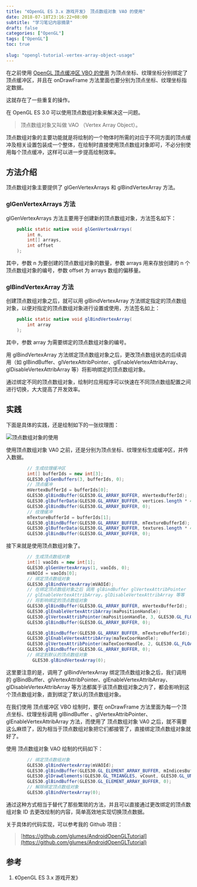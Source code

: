 ```yaml
---
title: "《OpenGL ES 3.x 游戏开发》 顶点数组对象 VAO 的使用"
date: 2018-07-18T23:16:22+08:00
subtitle: "学习笔记内容摘录"
draft: false
categories: ["OpenGL"]
tags: ["OpenGL"]
toc: true
 
slug: "opengl-tutorial-vertex-array-object-usage"
---
```



在之前使用 [OpenGL 顶点缓冲区 VBO 的使用](https://glumes.com/post/opengl/opengl-tutorial-vertex-buffer-object-usage/) 为顶点坐标、纹理坐标分别绑定了顶点缓冲区，并且在 onDrawFrame 方法里面也要分别为顶点坐标、纹理坐标指定数据。

这就存在了一些重复的操作。

在 OpenGL ES 3.0 可以使用顶点数组对象来解决这一问题。

<!--more-->

> 顶点数组对象又叫做 VAO （Vertex Array Object）。


顶点数组对象的主要功能就是将绘制的一个物体时所需的对应于不同方面的顶点缓冲及相关设置包装成一个整体，在绘制时直接使用顶点数组对象即可，不必分别使用每个顶点缓冲，这样可以进一步提高绘制效率。

## 方法介绍

顶点数组对象主要提供了 glGenVertexArrays 和 glBindVertexArray 方法。

### glGenVertexArrays 方法

glGenVertexArrays 方法主要用于创建新的顶点数组对象，方法签名如下：

```java
    public static native void glGenVertexArrays(
        int n,
        int[] arrays,
        int offset
    );
```

其中，参数 n 为要创建的顶点数组对象的数量，参数 arrays 用来存放创建的 n 个顶点数组对象的编号，参数 offset 为 arrays 数组的偏移量。


### glBindVertexArray 方法

创建顶点数组对象之后，就可以用 glBindVertexArray 方法绑定指定的顶点数组对象，以便对指定的顶点数组对象进行设置或使用，方法签名如上：

```java
    public static native void glBindVertexArray(
        int array
    );
```

其中，参数 array 为需要绑定的顶点数组对象的编号。

用 glBindVertexArray 方法绑定顶点数组对象之后，更改顶点数组状态的后续调用（如 glBindBuffer、glVertexAttribPointer、glEnableVertexAttribArray、glDisableVertexAttribArray 等）将影响绑定的顶点数组对象。

通过绑定不同的顶点数组对象，绘制时应用程序可以快速在不同顶点数组配置之间进行切换，大大提高了开发效率。


## 实践

下面是具体的实践，还是绘制如下的一张纹理图：


![顶点数组对象的使用](https://image.glumes.com/images/2019/04/27/WechatIMG37.jpg)

使用顶点数组对象 VA0 之前，还是分别为顶点坐标、纹理坐标生成缓冲区，并传入数据。

```java
		// 生成纹理缓冲区
        int[] bufferIds = new int[3];
        GLES30.glGenBuffers(3, bufferIds, 0);
        // 顶点缓冲
        mVertexBufferId = bufferIds[0];
        GLES30.glBindBuffer(GLES30.GL_ARRAY_BUFFER, mVertexBufferId);
        GLES30.glBufferData(GLES30.GL_ARRAY_BUFFER, vertices.length * 4, mVertexBuffer, GLES30.GL_STATIC_DRAW);
        GLES30.glBindBuffer(GLES30.GL_ARRAY_BUFFER, 0);
        // 纹理缓冲
        mTextureBufferId = bufferIds[1];
        GLES30.glBindBuffer(GLES30.GL_ARRAY_BUFFER, mTextureBufferId);
        GLES30.glBufferData(GLES30.GL_ARRAY_BUFFER, textures.length * 4, mTextureBuffer, GLES30.GL_STATIC_DRAW);
        GLES30.glBindBuffer(GLES30.GL_ARRAY_BUFFER, 0);

```

接下来就是使用顶点数组对象了。

```java
		// 生成顶点数组对象
        int[] vaoIds = new int[1];
        GLES30.glGenVertexArrays(1, vaoIds, 0);
        mVAOId = vaoIds[0];
        // 绑定顶点数组对象
        GLES30.glBindVertexArray(mVAOId);
		// 在绑定顶点数组对象之后 调用 glBindBuffer glVertexAttribPointer
		// glEnableVertexAttribArray，glDisableVertexAttribArray 等等
		// 将影响绑定的顶点数组对象
        GLES30.glBindBuffer(GLES30.GL_ARRAY_BUFFER, mVertexBufferId);
        GLES30.glEnableVertexAttribArray(maPositionHandle);
        GLES30.glVertexAttribPointer(maPositionHandle, 3, GLES30.GL_FLOAT, false, 3 * 4, 0);
        GLES30.glBindBuffer(GLES30.GL_ARRAY_BUFFER, 0);

        GLES30.glBindBuffer(GLES30.GL_ARRAY_BUFFER, mTextureBufferId);
        GLES30.glEnableVertexAttribArray(maTexCoorHandle);
        GLES30.glVertexAttribPointer(maTexCoorHandle, 2, GLES30.GL_FLOAT, false, 2 * 4, 0);
        GLES30.glBindBuffer(GLES30.GL_ARRAY_BUFFER, 0);
		// 绑定到默认的顶点数组对象
		  GLES30.glBindVertexArray(0);
```

这里要注意的是，调用了 glBindVertexArray 绑定顶点数组对象之后，我们调用的 glBindBuffer、glVertexAttribPointer、glEnableVertexAttribArray、glDisableVertexAttribArray 等方法都属于该顶点数组对象之内了，都会影响到这个顶点数组对象，直到绑定了默认的顶点数组对象。

在我们使用 顶点缓冲区 VBO 绘制时，要在 onDrawFrame 方法里面为每一个顶点坐标、纹理坐标调用 glBindBuffer 、glVertexAttribPointer、glEnableVertexAttribArray 方法，而使用了 顶点数组对象 VA0 之后，就不需要这么麻烦了，因为相当于顶点数组对象把它们都接管了，直接绑定顶点数组对象就好了。

使用 顶点数组对象 VAO 绘制的代码如下：

```java
		// 绑定顶点数组对象
        GLES30.glBindVertexArray(mVAOId);
        GLES30.glBindBuffer(GLES30.GL_ELEMENT_ARRAY_BUFFER, mIndicesBufferId);
        GLES30.glDrawElements(GLES30.GL_TRIANGLES, vCount, GLES30.GL_UNSIGNED_BYTE, 0);
        GLES30.glBindBuffer(GLES30.GL_ELEMENT_ARRAY_BUFFER, 0);
		// 解除绑定顶点数组对象
        GLES30.glBindVertexArray(0);
```

通过这种方式相当于替代了那些繁琐的方法，并且可以直接通过更改绑定的顶点数组对象 ID 去更改绘制的内容，简单高效地实现切换顶点数据。


关于具体的代码实现，可以参考我的 Github 项目：

> [https://github.com/glumes/AndroidOpenGLTutorial](https://github.com/glumes/AndroidOpenGLTutorial)

## 参考

1. 《OpenGL ES 3.x 游戏开发》



